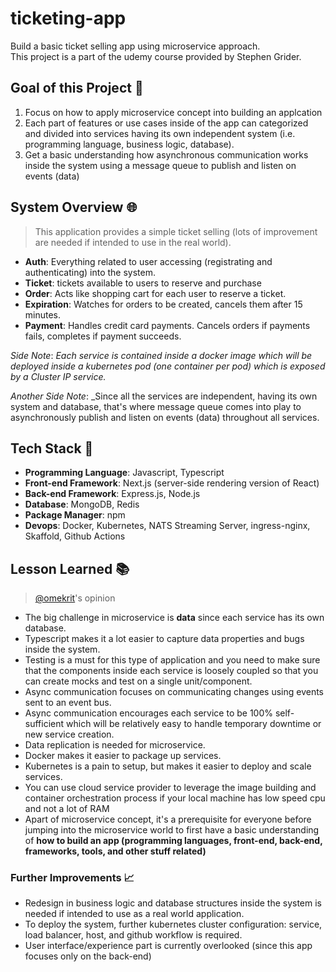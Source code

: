 # ticketing-app

Build a basic ticket selling app using microservice approach.\
This project is a part of the udemy course provided by Stephen Grider.

## Goal of this Project :dart:

1. Focus on how to apply microservice concept into building an applcation
2. Each part of features or use cases inside of the app can categorized and divided into services having its own independent system (i.e. programming language, business logic, database).
3. Get a basic understanding how asynchronous communication works inside the system using a message queue to publish and listen on events (data)

## System Overview :globe_with_meridians:

> This application provides a simple ticket selling (lots of improvement are needed if intended to use in the real world).

- **Auth**: Everything related to user accessing (registrating and authenticating) into the system.
- **Ticket**: tickets available to users to reserve and purchase
- **Order**: Acts like shopping cart for each user to reserve a ticket.
- **Expiration**: Watches for orders to be created, cancels them after 15 minutes.
- **Payment**: Handles credit card payments. Cancels orders if payments fails, completes if payment succeeds.

_Side Note_: _Each service is contained inside a docker image which will be deployed inside a kubernetes pod (one container per pod) which is exposed by a Cluster IP service._

_Another Side Note_: \_Since all the services are independent, having its own system and database, that's where message queue comes into play to asynchronously publish and listen on events (data) throughout all services.

## Tech Stack :toolbox:

- **Programming Language**: Javascript, Typescript
- **Front-end Framework**: Next.js (server-side rendering version of React)
- **Back-end Framework**: Express.js, Node.js
- **Database**: MongoDB, Redis
- **Package Manager**: npm
- **Devops**: Docker, Kubernetes, NATS Streaming Server, ingress-nginx, Skaffold, Github Actions

## Lesson Learned :books:

> [@omekrit](https://www.github.com/omekrit)'s opinion

- The big challenge in microservice is **data** since each service has its own database.
- Typescript makes it a lot easier to capture data properties and bugs inside the system.
- Testing is a must for this type of application and you need to make sure that the components inside each service is loosely coupled so that you can create mocks and test on a single unit/component.
- Async communication focuses on communicating changes using events sent to an event bus.
- Async communication encourages each service to be 100% self-sufficient which will be relatively easy to handle temporary downtime or new service creation.
- Data replication is needed for microservice.
- Docker makes it easier to package up services.
- Kubernetes is a pain to setup, but makes it easier to deploy and scale services.
- You can use cloud service provider to leverage the image building and container orchestration process if your local machine has low speed cpu and not a lot of RAM
- Apart of microservice concept, it's a prerequisite for everyone before jumping into the microservice world to first have a basic understanding of **how to build an app (programming languages, front-end, back-end, frameworks, tools, and other stuff related)**

### Further Improvements :chart_with_upwards_trend:

- Redesign in business logic and database structures inside the system is needed if intended to use as a real world application.
- To deploy the system, further kubernetes cluster configuration: service, load balancer, host, and github workflow is required.
- User interface/experience part is currently overlooked (since this app focuses only on the back-end)
